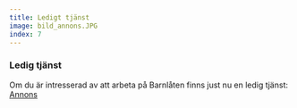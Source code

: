 ```yaml
---
title: Ledigt tjänst
image: bild_annons.JPG
index: 7
---
```

### Ledig tjänst
Om du är intresserad av att arbeta på Barnlåten finns just nu en ledig tjänst:
[Annons](https://arbetsformedlingen.se/platsbanken/annonser/24884698)
